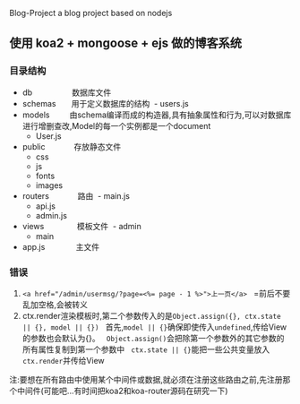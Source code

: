 Blog-Project
a blog project based on nodejs

## 使用 koa2 + mongoose + ejs 做的博客系统

### 目录结构

- db                  数据库文件
- schemas             用于定义数据库的结构
  - users.js
- models              由schema编译而成的构造器,具有抽象属性和行为,可以对数据库进行增删查改,Model的每一个实例都是一个document
  - User.js
- public              存放静态文件
  - css
  - js
  - fonts
  - images
- routers             路由
  - main.js
  - api.js
  - admin.js
- views               模板文件
  - admin
  - main
- app.js              主文件

### 错误

1. `<a href="/admin/usermsg/?page=<%= page - 1 %>">上一页</a>`
   =前后不要乱加空格,会被转义
2. ctx.render渲染模板时,第二个参数传入的是`Object.assign({}, ctx.state || {}, model || {})`
   首先,`model || {}`确保即使传入`undefined`,传给View的参数也会默认为{}。
   `Object.assign()`会把除第一个参数外的其它参数的所有属性复制到第一个参数中
   `ctx.state || {}`能把一些公共变量放入`ctx.render`并传给View
   
注:要想在所有路由中使用某个中间件或数据,就必须在注册这些路由之前,先注册那个中间件(可能吧...有时间把koa2和koa-router源码在研究一下)
   






